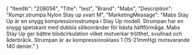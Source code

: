 {
  "ItemNr": "208056",
  "Title": "test",
  "Brand": "Mabs",
  "Description": "Kompr.strumpa Nylon Stay up svart M",
  "MarketingMessage": "Mabs Stay Up är en snygg kompressionsstrumpa i Stay Up modell. Strumpan har en snygg spetskant med dubbla silikonränder för bästa häftförmåga. Mabs Stay Up ger bättre blodcirkulation vilket motverkar trötthet, svullnad och åderbråck. Strumpan är av kompressionsklass 1 (15-21mmHg) motsvarande 140 denier."
}
